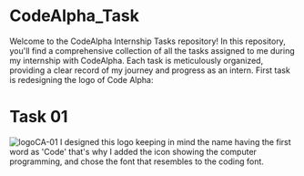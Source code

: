 # CodeAlpha_Task
Welcome to the CodeAlpha Internship Tasks repository! In this repository, you'll find a comprehensive collection of all the tasks assigned to me during my internship with CodeAlpha. Each task is meticulously organized, providing a clear record of my journey and progress as an intern.
First task is redesigning the logo of Code Alpha:
# Task 01
![logoCA-01](https://github.com/user-attachments/assets/f90ae4b7-21b1-48a6-92ce-894ceca45022)
I designed this logo keeping in mind the name having the first word as 'Code' that's why I added the icon showing the computer programming, and chose the font that resembles to the coding font.
